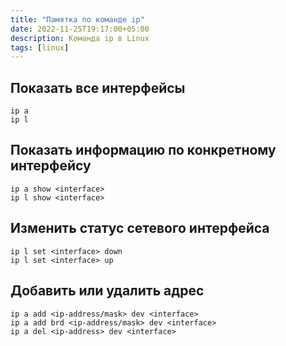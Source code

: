 ```yaml
---
title: "Памятка по команде ip"
date: 2022-11-25T19:17:00+05:00
description: Команда ip в Linux
tags: [linux]
---
```

## Показать все интерфейсы
```shell
ip a
ip l
```

## Показать информацию по конкретному интерфейсу
```shell
ip a show <interface>
ip l show <interface>
```

## Изменить статус сетевого интерфейса
```shell
ip l set <interface> down
ip l set <interface> up
```

## Добавить или удалить адрес
```shell
ip a add <ip-address/mask> dev <interface>
ip a add brd <ip-address/mask> dev <interface>
ip a del <ip-address> dev <interface>
```

